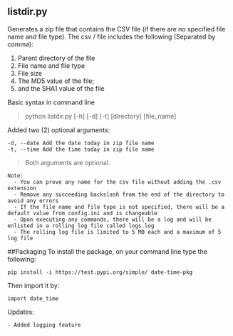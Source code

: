 ## listdir.py
Generates a zip file that contains the CSV file (if there are no specified file name and file type). The csv / file includes the following (Separated by comma):
1. Parent directory of the file
2. File name and file type
3. File size
4. The MD5 value of the file;
5. and the SHA1 value of the file

Basic syntax in command line
> python listdir.py [-h] [-d] [-t] [directory] [file_name]

Added two (2) optional arguments:
```
-d, --date Add the date today in zip file name
-t, --time Add the time today in zip file name
```
> Both arguments are optional.

```
Note:
  - You can prove any name for the csv file without adding the .csv extension
  - Remove any succeeding backslash from the end of the directory to avoid any errors
  - If the file name and file type is not specified, there will be a default value from config.ini and is changeable
  - Upon executing any commands, there will be a log and will be enlisted in a rolling log file called logs.log
  - The rolling log file is limited to 5 MB each and a maximum of 5 log file
```

##Packaging
To install the package, on your command line type the following:
```
pip install -i https://test.pypi.org/simple/ date-time-pkg
```

Then import it by:
```
import date_time
```

Updates:
```
- Added logging feature
```